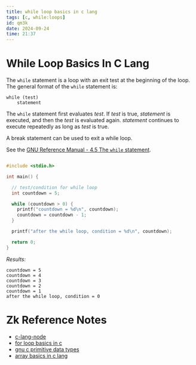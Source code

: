 ```yaml
---
title: while loop basics in c lang
tags: [c, while:loops] 
id: qm3k
date: 2024-09-24
time: 21:37
---
```


# While Loop Basics In C Lang 

The `while` statement is a loop with an exit test at the beginning of the loop.
The general format of the `while` statement is:

```
while (test)
    statement
```

The `while` statement first evaluates *test*. If *test* is true, *statement* is 
executed, and then the *test* is evaluated again. *statement* continues to execute 
repeatedly as long as *test* is true.  

A break statement can be used to exit a while loop.

See the [GNU Reference Manual - 4.5 The `while` statement](https://www.gnu.org/software/gnu-c-manual/gnu-c-manual.html#The-while-Statement). 

```c

#include <stdio.h>

int main() {

  // test/condition for while loop
  int countdown = 5;

  while (countdown > 0) {
    printf("countdown = %d\n", countdown);
    countdown = countdown - 1;
  }

  printf("after the while loop, condition = %d\n", countdown);

  return 0;
}

```

*Results:*
```
countdown = 5
countdown = 4
countdown = 3
countdown = 2
countdown = 1
after the while loop, condition = 0
```

# Zk Reference Notes 

- [c-lang-node](3xe5-c-lang-node.md)
- [for loop basics in c](1yg2%20for-loop-basics-in-c.md)
- [gnu c primitive data types](89t5%20gnu-c-primitive-data-types.md)
- [array basics in c lang](vgpy%20array-basics-in-c-lang.md)

